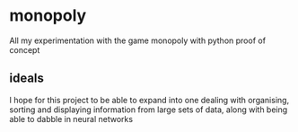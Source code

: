 # monopoly
All my experimentation with the game monopoly with python proof of concept

## ideals

I hope for this project to be able to expand into one dealing with organising, sorting and displaying information from large sets of data, along with being able to dabble in neural networks

